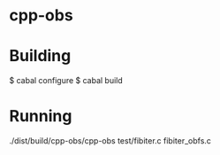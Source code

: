# cpp-obs
# Building 

$ cabal configure
$ cabal build

# Running
./dist/build/cpp-obs/cpp-obs test/fibiter.c fibiter_obfs.c
